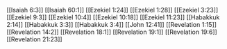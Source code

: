 [[Isaiah 6:3]]
[[Isaiah 60:1]]
[[Ezekiel 1:24]]
[[Ezekiel 1:28]]
[[Ezekiel 3:23]]
[[Ezekiel 9:3]]
[[Ezekiel 10:4]]
[[Ezekiel 10:18]]
[[Ezekiel 11:23]]
[[Habakkuk 2:14]]
[[Habakkuk 3:3]]
[[Habakkuk 3:4]]
[[John 12:41]]
[[Revelation 1:15]]
[[Revelation 14:2]]
[[Revelation 18:1]]
[[Revelation 19:1]]
[[Revelation 19:6]]
[[Revelation 21:23]]
